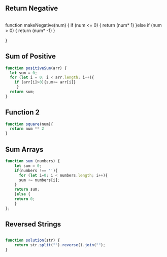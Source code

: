 ## Return Negative

```js

```
function makeNegative(num) {
  if (num <= 0) {
    return (num* 1)
  }else if (num > 0) {
    return (num* -1)
    }
 
}
## Sum of Positive

```js
function positiveSum(arr) {
  let sum = 0;
  for (let i = 0; i < arr.length; i++){
    if (arr[i]>0){sum+= arr[i]}
     }
  return sum;
}
```

## Function 2

```js
function square(num){
  return num ** 2
}
```

## Sum Arrays

```js
function sum (numbers) {
    let sum = 0;
    if(numbers !== ''){
      for (let i=0; i < numbers.length; i++){
      sum += numbers[i];
    }
    return sum;
    }else {
    return 0;
    }
};
```

## Reversed Strings

```js

function solution(str) {
    return str.split("").reverse().join("");
}

```
